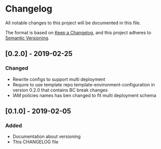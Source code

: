 # Changelog
All notable changes to this project will be documented in this file.

The format is based on [Keep a Changelog](https://keepachangelog.com/en/1.0.0/),
and this project adheres to [Semantic Versioning](https://semver.org/spec/v2.0.0.html).

## [0.2.0] - 2019-02-25
### Changed
- Rewrite configs to support multi deployment
- Require to use template repo template-environment-configuration in version 0.2.0 that contains BC break changes
- IAM policies names has ben changed to fit multi deployment schema

## [0.1.0] - 2019-02-05
### Added
- Documentation about versioning
- This CHANGELOG file



